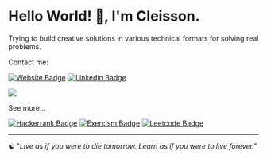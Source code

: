 <h1>Hello World! 👋, I'm Cleisson. </h1>  
  
Trying to build creative solutions in various technical formats for solving real problems.  

Contact me:

[![Website Badge](https://img.shields.io/badge/-Website-921232?style=flat&link=https://cleisson.vercel.app/)](https://cleisson.vercel.app/)
[![Linkedin Badge](https://img.shields.io/badge/-Linkedin-0072b1?style=flat&logo=Linkedin&logoColor=white&link=https://www.linkedin.com/in/cleissonom/)](https://www.linkedin.com/in/cleissonom/)

<img align="center" src="https://github-readme-stats.vercel.app/api/top-langs/?username=cleissonom&hide=HTML,CSS,SCSS&hide_progress=true&show_icons=true&theme=chartreuse-dark"/>

See more...
   
[![Hackerrank Badge](https://img.shields.io/badge/-Hackerrank-1ba94c?style=flat&logo=Hackerrank&logoColor=white&link=https://www.twitter.com/cleissonom/)](https://www.hackerrank.com/cleissonconstc)
[![Exercism Badge](https://img.shields.io/badge/-Exercism-dd55ff?style=flat&logo=Exercism&logoColor=white&link=https://www.twitter.com/cleissonom/)](https://www.exercism.org/profiles/cleissonom/)
[![Leetcode Badge](https://img.shields.io/badge/-Leetcode-282828?style=flat&logo=Leetcode&logoColor=ffa116&link=https://leetcode.com/cleissonom/)](https://leetcode.com/cleissonom/)

  ---    
  
 ☯︎ "<em>Live as if you were to die tomorrow. Learn as if you were to live forever.<em>"<br>
